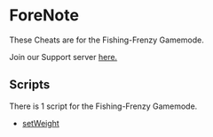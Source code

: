 # ForeNote

These Cheats are for the Fishing-Frenzy Gamemode.

Join our Support server [here.](https://discord.gg/TV8sYbe4RY)

## Scripts

There is 1 script for the Fishing-Frenzy Gamemode.
* [setWeight](https://github.com/Colack/blooket-hack/blob/main/fishing-frenzy/setWeight.js)
